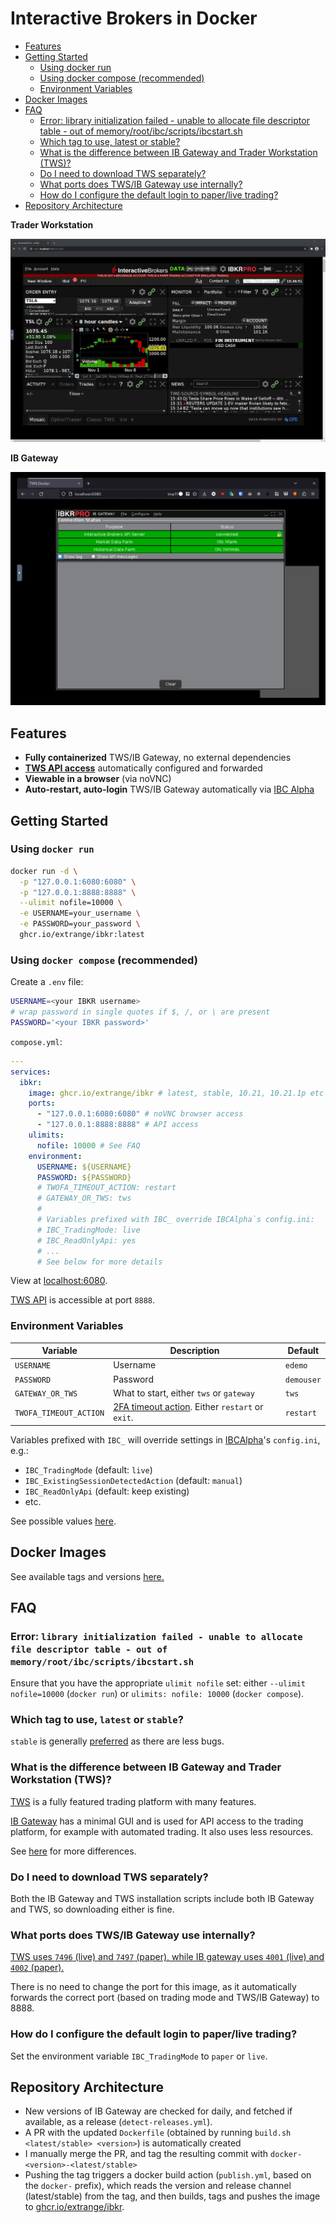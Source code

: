 # Interactive Brokers in Docker

<!--ts-->
   * [Features](#features)
   * [Getting Started](#getting-started)
      * [Using docker run](#using-docker-run)
      * [Using docker compose (recommended)](#using-docker-compose-recommended)
      * [Environment Variables](#environment-variables)
   * [Docker Images](#docker-images)
   * [FAQ](#faq)
      * [Error: library initialization failed - unable to allocate file descriptor table - out of memory/root/ibc/scripts/ibcstart.sh](#error-library-initialization-failed---unable-to-allocate-file-descriptor-table---out-of-memoryrootibcscriptsibcstartsh)
      * [Which tag to use, latest or stable?](#which-tag-to-use-latest-or-stable)
      * [What is the difference between IB Gateway and Trader Workstation (TWS)?](#what-is-the-difference-between-ib-gateway-and-trader-workstation-tws)
      * [Do I need to download TWS separately?](#do-i-need-to-download-tws-separately)
      * [What ports does TWS/IB Gateway use internally?](#what-ports-does-twsib-gateway-use-internally)
      * [How do I configure the default login to paper/live trading?](#how-do-i-configure-the-default-login-to-paperlive-trading)
   * [Repository Architecture](#repository-architecture)

<!-- Created by https://github.com/ekalinin/github-markdown-toc -->
<!-- Added by: user, at: Sun Mar 12 04:48:09 PM +08 2023 -->

<!--te-->

**Trader Workstation**

![](tws.jpg)

**IB Gateway**

![](ibgateway.jpg)

## Features

- **Fully containerized** TWS/IB Gateway, no external dependencies
- [**TWS API access**][tws-api] automatically configured and forwarded
- **Viewable in a browser** (via noVNC)
- **Auto-restart, auto-login** TWS/IB Gateway automatically via [IBC Alpha](https://github.com/IbcAlpha)

## Getting Started

### Using `docker run`

```bash
docker run -d \
  -p "127.0.0.1:6080:6080" \
  -p "127.0.0.1:8888:8888" \
  --ulimit nofile=10000 \
  -e USERNAME=your_username \
  -e PASSWORD=your_password \
  ghcr.io/extrange/ibkr:latest
```

### Using `docker compose` (recommended)

Create a `.env` file:

```bash
USERNAME=<your IBKR username>
# wrap password in single quotes if $, /, or \ are present
PASSWORD='<your IBKR password>'
```

`compose.yml`:

```yml
---
services:
  ibkr:
    image: ghcr.io/extrange/ibkr # latest, stable, 10.21, 10.21.1p etc
    ports:
      - "127.0.0.1:6080:6080" # noVNC browser access
      - "127.0.0.1:8888:8888" # API access
    ulimits:
      nofile: 10000 # See FAQ
    environment:
      USERNAME: ${USERNAME}
      PASSWORD: ${PASSWORD}
      # TWOFA_TIMEOUT_ACTION: restart
      # GATEWAY_OR_TWS: tws
      #
      # Variables prefixed with IBC_ override IBCAlpha`s config.ini:
      # IBC_TradingMode: live
      # IBC_ReadOnlyApi: yes
      # ...
      # See below for more details
```

View at [localhost:6080](http://localhost:6080).

[TWS API][tws-api] is accessible at port `8888`.

### Environment Variables

| Variable               | Description                                                      | Default    |
|------------------------|------------------------------------------------------------------|------------|
| `USERNAME`             | Username                                                         | `edemo`    |
| `PASSWORD`             | Password                                                         | `demouser` |
| `GATEWAY_OR_TWS`       | What to start, either `tws` or `gateway`                         | `tws`      |
| `TWOFA_TIMEOUT_ACTION` | [2FA timeout action][twofa-timeout]. Either `restart` or `exit`. | `restart`  |

Variables prefixed with `IBC_` will override settings in [IBCAlpha][ibc-alpha]'s `config.ini`, e.g.:

- `IBC_TradingMode` (default: `live`)
- `IBC_ExistingSessionDetectedAction` (default: `manual`)
- `IBC_ReadOnlyApi` (default: keep existing)
- etc.

See possible values [here][config.ini].

## Docker Images

See available tags and versions [here.][images]

## FAQ

### Error: `library initialization failed - unable to allocate file descriptor table - out of memory/root/ibc/scripts/ibcstart.sh`

Ensure that you have the appropriate `ulimit nofile` set: either `--ulimit nofile=10000` (`docker run`) or `ulimits: nofile: 10000` (`docker compose`).

### Which tag to use, `latest` or `stable`?

`stable` is generally [preferred][stable-or-latest] as there are less bugs.

### What is the difference between IB Gateway and Trader Workstation (TWS)?

[TWS][tws] is a fully featured trading platform with many features.

[IB Gateway][ibgateway] has a minimal GUI and is used for API access to the trading platform, for example with automated trading. It also uses less resources.

See [here][tws-vs-gateway] for more differences.

### Do I need to download TWS separately?

Both the IB Gateway and TWS installation scripts include both IB Gateway and TWS, so downloading either is fine.

### What ports does TWS/IB Gateway use internally?

[TWS uses `7496` (live) and `7497` (paper), while IB gateway uses `4001` (live) and `4002` (paper).][tws-ports]

There is no need to change the port for this image, as it automatically forwards the correct port (based on trading mode and TWS/IB Gateway) to 8888.

### How do I configure the default login to paper/live trading?

Set the environment variable `IBC_TradingMode` to `paper` or `live`.

## Repository Architecture

- New versions of IB Gateway are checked for daily, and fetched if available, as a release (`detect-releases.yml`).
- A PR with the updated `Dockerfile` (obtained by running `build.sh <latest/stable> <version>`) is automatically created
- I manually merge the PR, and tag the resulting commit with `docker-<version>-<latest/stable>`
- Pushing the tag triggers a docker build action (`publish.yml`, based on the `docker-` prefix), which reads the version and release channel (latest/stable) from the tag, and then builds, tags and pushes the image to [ghcr.io/extrange/ibkr][images].

[images]: https://github.com/extrange/ibkr-docker/pkgs/container/ibkr
[tws-api]: https://interactivebrokers.github.io/tws-api/introduction.html
[ibc-alpha]: https://github.com/IbcAlpha
[config.ini]: https://github.com/IbcAlpha/IBC/blob/master/resources/config.ini
[twofa-timeout]: https://github.com/IbcAlpha/IBC/blob/master/userguide.md#second-factor-authentication
[stable-or-latest]: https://github.com/IbcAlpha/IBC/blob/master/userguide.md#interactive-brokers-trader-workstation
[tws]: https://www.interactivebrokers.com/en/trading/tws.php
[ibgateway]: https://www.interactivebrokers.com/en/trading/ibgateway-stable.php
[tws-vs-gateway]: https://stackoverflow.com/questions/32778954/interactive-brokers-api-trader-workstation-tws-vs-ib-gateway
[tws-ports]: https://www.interactivebrokers.com/en/?f=%2Fen%2Fgeneral%2Ftws-notes-954.php